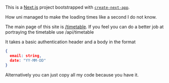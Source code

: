 This is a [Next.js](https://nextjs.org/) project bootstrapped with [`create-next-app`](https://github.com/vercel/next.js/tree/canary/packages/create-next-app).

How uni managed to make the loading times like a second I do not know.

The main page of this site is [/timetable](http://uclan.lucmcgrady.com/timetable). 
If you feel you can do a better job at portraying the timetable use /api/timetable

It takes a basic authentication header and a body in the format
```json
{
  email: string,
  date: "YY-MM-DD"
}
```

Alternatively you can just copy all my code because you have it.
